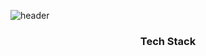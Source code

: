 ![header](https://capsule-render.vercel.app/api?type=slice&color=87ceaf&height=300&section=header&text=HanGyul%20Kang&fontSize=90)

<h3 align="center"> Tech Stack</h3>

<div align="center">
<img src="https://img.shields.io/badge/-Java-orange?logo=facebook&style=flat-square" alt="">
</div>
